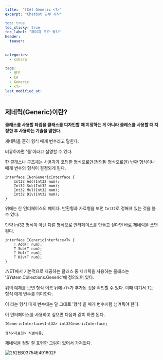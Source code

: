 ```yaml
---
title:  "[C#] Generic <T>"
excerpt: "Chatbot 공부 시작"

toc: true
toc_sticky: true
toc_label: "페이지 주요 목차"
header:
  teaser: 
  
  
categories:
  - csharp
  
tags:
  - 공부
  - C#
  - Generic
  - <T>
last_modified_at: 
---
```



## 제네릭(Generic)이란?

**클래스를 사용할 타입을 클래스를 디자인할 때 지정하는 게 아니라 클래스를 사용할 때 지정한 후 사용하는 기술을 말한다.**

제네릭을 흔히 형식 매개 변수라고 말한다.

비유하자면 '틀'이라고 설명할 수 있다.

한 클래스나 구조체는 사용자가 코딩한 형식으로만(정의된 형식으로만) 반환 형식이나 매개 변수의 형식이 결정되게 된다.

```
interface INonGenericInterface {
    Int32 Add(Int32 num);
    Int32 Sub(Int32 num);
    Int32 Mul(Int32 num);
    Int32 Div(Int32 num);
}
```

위에는 한 인터페이스의 예이다. 반환형과 자료형을 보면 `Int32`로 정해져 있는 것을 볼 수 있다.

만약 Int32 형식이 아닌 다른 형식으로 인터페이스를 만들고 싶다면 바로 제네릭을 쓰면 된다.

```
interface IGenericInterface<T> {
    T Add(T num);
    T Sub(T num);
    T Mul(T num);
    T Div(T num);
}
```

.NET에서 기본적으로 제공하는 클래스 중 제네릭을 사용하는 클래스는 'SYstem.Collections.Generic'에 정의되어 있다.

위의 예제를 보면 형식 이름 뒤에 `<T>`가 추가된 것을 확인할 수 있다. 이때 여기서 T는 형식 매개 변수를 의미한다.

이 <T>라는 형식 매개 변수에는 말 그대로 '형식'을 매개 변수처럼 넘겨줘야 한다.

이 인터페이스를 사용하고 싶으면 다음과 같이 하면 된다.

```
IGenericInterface<Int32> int32GenericInterface;

형식<자료형> 식별이름;
```


제네릭을 정말 잘 표현한 그림이 있어서 가져왔다.

![252EB03754E491602F](https://user-images.githubusercontent.com/41438361/87782482-88c7b000-c86d-11ea-8392-65d90be3917c.jpg)
